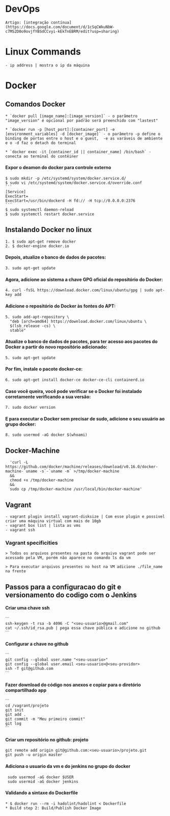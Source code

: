  # DevOps
    Artigo: [integração contínua](https://docs.google.com/document/d/1cSqCWkuNbW-c7MS2D0o9ovjfYBSdCCvyi-kEkTnEBRM/edit?usp=sharing)

 # Linux Commands
    - ip address | mostra o ip da máquina

# Docker
## Comandos Docker
    * `docker pull [image_name]:[image_version]` - o parâmetro "image_version" é opcional por padrão será preenchido com "lastest"

    * `docker run -p [host_port]:[container_port] -e [environment_variables] -d [docker_image]` - o parâmetro -p define o binding de portas entre o host e o guest,  -e as varáveis de ambiente e o -d faz o detach do terminal 

    * `docker exec -it [container_id || container_name] /bin/bash` - conecta ao terminal do contêiner

#### Expor o deamon do docker para controle externo
    $ sudo mkdir -p /etc/systemd/system/docker.service.d/
    $ sudo vi /etc/systemd/system/docker.service.d/override.conf
    ```
    [Service]
    ExecStart=
    ExecStart=/usr/bin/dockerd -H fd:// -H tcp://0.0.0.0:2376
    ```
    $ sudo systemctl daemon-reload
    $ sudo systemctl restart docker.service

## Instalando Docker no linux
    1. $ sudo apt-get remove docker
    2. $ docker-engine docker.io

#### Depois, atualize o banco de dados de pacotes:
    3. sudo apt-get update

#### Agora, adicione ao sistema a chave GPG oficial do repositório do Docker:
    4. curl -fsSL https://download.docker.com/linux/ubuntu/gpg | sudo apt-key add

#### Adicione o repositório do Docker às fontes do APT:

    5. sudo add-apt-repository \
      "deb [arch=amd64] https://download.docker.com/linux/ubuntu \
      $(lsb_release -cs) \
      stable"

#### Atualize o banco de dados de pacotes, para ter acesso aos pacotes do Docker a partir do novo repositório adicionado:
    5. sudo apt-get update

#### Por fim, instale o pacote docker-ce:
    6. sudo apt-get install docker-ce docker-ce-cli containerd.io

#### Caso você queira, você pode verificar se o Docker foi instalado corretamente verificando a sua versão:
    7. sudo docker version
    
#### E para executar o Docker sem precisar de sudo, adicione o seu usuário ao grupo docker:
    8. sudo usermod -aG docker $(whoami)

## Docker-Machine
      'curl -L https://github.com/docker/machine/releases/download/v0.16.0/docker-machine-`uname -s`-`uname -m` >/tmp/docker-machine 
      &&
      chmod +x /tmp/docker-machine 
      &&
      sudo cp /tmp/docker-machine /usr/local/bin/docker-machine'

## Vagrant
    - vagrant plugin install vagrant-disksize | Com esse plugin e possivel criar uma máquina virtual com mais de 10gb
    - vagrant box list | lista as vms
    - vagrant ssh 

 ### Vagrant specificities
    > Todos os arquivos presentes na pasta do arquivo vagrant pode ser acessado pela VM, porém não aparece no comando ls da vm

    > Para executar arquivos presentes no host na VM adicione ./file_name na frente

## Passos para a configuracao do git e versionamento do codigo com o Jenkins
#### Criar uma chave ssh
    ˋˋˋ
    ssh-keygen -t rsa -b 4096 -C "<seu-usuario>@gmail.com"
    cat ~/.ssh/id_rsa.pub | pega essa chave pública e adicione no github
    ˋˋˋ
#### Configurar a chave no github
    ˋˋˋ
    git config --global user.name "<seu-usuario>"
    git config --global user.email <seu-usuario>@<seu-providor>
    ssh -T git@github.com
    ˋˋˋ
#### Fazer download do código nos anexos e copiar para o diretório compartilhado app
    ˋˋˋ
    cd /vagrant/projeto
    git init
    git add .
    git commit -m "Meu primeiro commit"
    git log
    ˋˋˋ
#### Criar um repositório no github: projeto
    git remote add origin git@github.com:<seu-usuario>/projeto.git
    git push -u origin master
#### Adiciona o usuario da vm e do jenkins no grupo do docker
     sudo usermod -aG docker $USER
     sudo usermid -aG docker jenkins

#### Validando a sintaxe do Dockerfile
    * $ docker run --rm -i hadolint/hadolint < Dockerfile
    * Build step 2: Build/Publish Docker Image